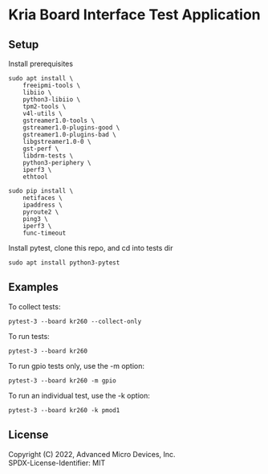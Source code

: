 # Kria Board Interface Test Application

## Setup
Install prerequisites
```
sudo apt install \
	freeipmi-tools \
	libiio \
	python3-libiio \
	tpm2-tools \
	v4l-utils \
	gstreamer1.0-tools \
	gstreamer1.0-plugins-good \
	gstreamer1.0-plugins-bad \
	libgstreamer1.0-0 \
	gst-perf \
	libdrm-tests \
	python3-periphery \
	iperf3 \
	ethtool

sudo pip install \
	netifaces \
	ipaddress \
	pyroute2 \
	ping3 \
	iperf3 \
	func-timeout
```
Install pytest, clone this repo, and cd into tests dir
```
sudo apt install python3-pytest
```
## Examples
To collect tests:
```
pytest-3 --board kr260 --collect-only
```

To run tests:
```
pytest-3 --board kr260
```

To run gpio tests only, use the -m option:
```
pytest-3 --board kr260 -m gpio
```

To run an individual test, use the -k option:
```
pytest-3 --board kr260 -k pmod1
```

## License

Copyright (C) 2022, Advanced Micro Devices, Inc.\
SPDX-License-Identifier: MIT
